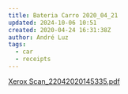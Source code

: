 ```yaml
---
title: Bateria Carro 2020_04_21
updated: 2024-10-06 10:51
created: 2020-04-24 16:31:38Z
author: André Luz
tags:
  - car
  - receipts
---
```


[Xerox Scan_22042020145335.pdf](../../_resources/Xerox_Scan_22042020145335.pdf)